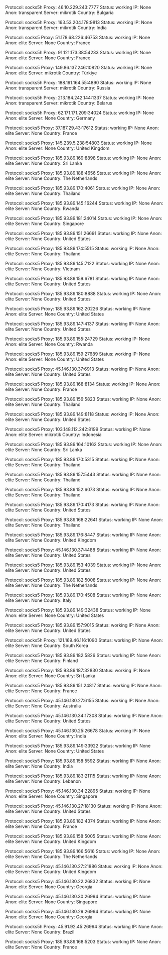 Protocol: socks5h
Proxy: 46.10.229.243:7777
Status: working
IP: None
Anon: transparent
Server: mikrotik
Country: Bulgaria

Protocol: socks5h
Proxy: 163.53.204.178:9813
Status: working
IP: None
Anon: transparent
Server: mikrotik
Country: India

Protocol: socks5
Proxy: 51.178.68.226:46753
Status: working
IP: None
Anon: elite
Server: None
Country: France

Protocol: socks5h
Proxy: 91.121.173.38:54233
Status: working
IP: None
Anon: elite
Server: None
Country: France

Protocol: socks5
Proxy: 149.86.137.246:10820
Status: working
IP: None
Anon: elite
Server: mikrotik
Country: Türkiye

Protocol: socks5h
Proxy: 188.191.164.55:4890
Status: working
IP: None
Anon: transparent
Server: mikrotik
Country: Russia

Protocol: socks5h
Proxy: 213.184.242.144:1337
Status: working
IP: None
Anon: transparent
Server: mikrotik
Country: Belarus

Protocol: socks5h
Proxy: 62.171.171.209:34024
Status: working
IP: None
Anon: elite
Server: None
Country: Germany

Protocol: socks5
Proxy: 37.187.29.43:17612
Status: working
IP: None
Anon: elite
Server: None
Country: France

Protocol: socks5
Proxy: 145.239.5.238:54803
Status: working
IP: None
Anon: elite
Server: None
Country: United Kingdom

Protocol: socks5
Proxy: 185.93.89.169:8898
Status: working
IP: None
Anon: elite
Server: None
Country: Sri Lanka

Protocol: socks5
Proxy: 185.93.89.188:4656
Status: working
IP: None
Anon: elite
Server: None
Country: The Netherlands

Protocol: socks5
Proxy: 185.93.89.170:4061
Status: working
IP: None
Anon: elite
Server: None
Country: Thailand

Protocol: socks5
Proxy: 185.93.89.145:16244
Status: working
IP: None
Anon: elite
Server: None
Country: Rwanda

Protocol: socks5
Proxy: 185.93.89.181:24014
Status: working
IP: None
Anon: elite
Server: None
Country: Singapore

Protocol: socks5
Proxy: 185.93.89.151:26691
Status: working
IP: None
Anon: elite
Server: None
Country: United States

Protocol: socks5
Proxy: 185.93.89.174:5515
Status: working
IP: None
Anon: elite
Server: None
Country: Thailand

Protocol: socks5
Proxy: 185.93.89.145:7122
Status: working
IP: None
Anon: elite
Server: None
Country: Vietnam

Protocol: socks5
Proxy: 185.93.89.159:6781
Status: working
IP: None
Anon: elite
Server: None
Country: United States

Protocol: socks5
Proxy: 185.93.89.180:8888
Status: working
IP: None
Anon: elite
Server: None
Country: United States

Protocol: socks5
Proxy: 185.93.89.162:20226
Status: working
IP: None
Anon: elite
Server: None
Country: United States

Protocol: socks5
Proxy: 185.93.89.147:4137
Status: working
IP: None
Anon: elite
Server: None
Country: United States

Protocol: socks5
Proxy: 185.93.89.155:24729
Status: working
IP: None
Anon: elite
Server: None
Country: Rwanda

Protocol: socks5
Proxy: 185.93.89.159:27689
Status: working
IP: None
Anon: elite
Server: None
Country: United States

Protocol: socks5
Proxy: 45.146.130.37:6913
Status: working
IP: None
Anon: elite
Server: None
Country: United States

Protocol: socks5
Proxy: 185.93.89.168:8134
Status: working
IP: None
Anon: elite
Server: None
Country: France

Protocol: socks5
Proxy: 185.93.89.156:5823
Status: working
IP: None
Anon: elite
Server: None
Country: Thailand

Protocol: socks5
Proxy: 185.93.89.149:8118
Status: working
IP: None
Anon: elite
Server: None
Country: United States

Protocol: socks5
Proxy: 103.148.112.242:8199
Status: working
IP: None
Anon: elite
Server: mikrotik
Country: Indonesia

Protocol: socks5
Proxy: 185.93.89.164:10162
Status: working
IP: None
Anon: elite
Server: None
Country: Sri Lanka

Protocol: socks5
Proxy: 185.93.89.170:5315
Status: working
IP: None
Anon: elite
Server: None
Country: Thailand

Protocol: socks5
Proxy: 185.93.89.157:5443
Status: working
IP: None
Anon: elite
Server: None
Country: Thailand

Protocol: socks5
Proxy: 185.93.89.152:6073
Status: working
IP: None
Anon: elite
Server: None
Country: Thailand

Protocol: socks5
Proxy: 185.93.89.170:4173
Status: working
IP: None
Anon: elite
Server: None
Country: United States

Protocol: socks5
Proxy: 185.93.89.168:22641
Status: working
IP: None
Anon: elite
Server: None
Country: Thailand

Protocol: socks5
Proxy: 185.93.89.176:8447
Status: working
IP: None
Anon: elite
Server: None
Country: United Kingdom

Protocol: socks5
Proxy: 45.146.130.37:4488
Status: working
IP: None
Anon: elite
Server: None
Country: United States

Protocol: socks5
Proxy: 185.93.89.153:4039
Status: working
IP: None
Anon: elite
Server: None
Country: United States

Protocol: socks5
Proxy: 185.93.89.182:5008
Status: working
IP: None
Anon: elite
Server: None
Country: The Netherlands

Protocol: socks5
Proxy: 185.93.89.170:4508
Status: working
IP: None
Anon: elite
Server: None
Country: Italy

Protocol: socks5
Proxy: 185.93.89.149:32438
Status: working
IP: None
Anon: elite
Server: None
Country: United States

Protocol: socks5
Proxy: 185.93.89.157:9015
Status: working
IP: None
Anon: elite
Server: None
Country: United States

Protocol: socks5h
Proxy: 121.169.46.116:1090
Status: working
IP: None
Anon: elite
Server: None
Country: South Korea

Protocol: socks5
Proxy: 185.93.89.182:5826
Status: working
IP: None
Anon: elite
Server: None
Country: Finland

Protocol: socks5
Proxy: 185.93.89.187:32830
Status: working
IP: None
Anon: elite
Server: None
Country: Sri Lanka

Protocol: socks5
Proxy: 185.93.89.151:24817
Status: working
IP: None
Anon: elite
Server: None
Country: France

Protocol: socks5
Proxy: 45.146.130.27:6155
Status: working
IP: None
Anon: elite
Server: None
Country: Australia

Protocol: socks5
Proxy: 45.146.130.34:17308
Status: working
IP: None
Anon: elite
Server: None
Country: United States

Protocol: socks5
Proxy: 45.146.130.25:26678
Status: working
IP: None
Anon: elite
Server: None
Country: India

Protocol: socks5
Proxy: 185.93.89.149:33922
Status: working
IP: None
Anon: elite
Server: None
Country: United States

Protocol: socks5
Proxy: 185.93.89.158:5592
Status: working
IP: None
Anon: elite
Server: None
Country: India

Protocol: socks5
Proxy: 185.93.89.183:21115
Status: working
IP: None
Anon: elite
Server: None
Country: Lebanon

Protocol: socks5
Proxy: 45.146.130.34:22895
Status: working
IP: None
Anon: elite
Server: None
Country: Singapore

Protocol: socks5
Proxy: 45.146.130.27:18130
Status: working
IP: None
Anon: elite
Server: None
Country: United States

Protocol: socks5
Proxy: 185.93.89.182:4374
Status: working
IP: None
Anon: elite
Server: None
Country: France

Protocol: socks5
Proxy: 185.93.89.158:5005
Status: working
IP: None
Anon: elite
Server: None
Country: United Kingdom

Protocol: socks5
Proxy: 185.93.89.166:5616
Status: working
IP: None
Anon: elite
Server: None
Country: The Netherlands

Protocol: socks5
Proxy: 45.146.130.27:21886
Status: working
IP: None
Anon: elite
Server: None
Country: United Kingdom

Protocol: socks5
Proxy: 45.146.130.22:26832
Status: working
IP: None
Anon: elite
Server: None
Country: Georgia

Protocol: socks5
Proxy: 45.146.130.30:26994
Status: working
IP: None
Anon: elite
Server: None
Country: Singapore

Protocol: socks5
Proxy: 45.146.130.29:26994
Status: working
IP: None
Anon: elite
Server: None
Country: Georgia

Protocol: socks5h
Proxy: 45.91.92.45:26994
Status: working
IP: None
Anon: elite
Server: None
Country: Brazil

Protocol: socks5
Proxy: 185.93.89.168:5203
Status: working
IP: None
Anon: elite
Server: None
Country: France

